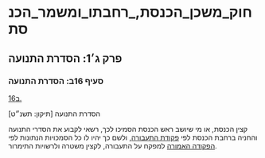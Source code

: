 # חוק_משכן_הכנסת,_רחבתו_ומשמר_הכנסת

## פרק ג׳1: הסדרת התנועה

### סעיף 16ב: הסדרת התנועה

[16ב.](https://he.wikisource.org/wiki/חוק_משכן_הכנסת,_רחבתו_ומשמר_הכנסת#s_yp_16b)

הסדרת התנועה [תיקון: תשנ״ט]

קצין הכנסת, או מי שיושב ראש הכנסת הסמיכו לכך, רשאי לקבוע את הסדרי התנועה והחניה ברחבת הכנסת לפי [פקודת התעבורה](https://he.wikisource.org/wiki/פקודת_התעבורה "פקודת התעבורה"), ולשם כך יהיו לו כל הסמכויות הנתונות לפי [הפקודה האמורה](https://he.wikisource.org/wiki/פקודת_התעבורה "פקודת התעבורה") למפקח על התעבורה, לקצין משטרה ולרשויות התימרור.